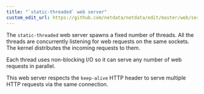 ```yaml
---
title: "`static-threaded` web server"
custom_edit_url: https://github.com/netdata/netdata/edit/master/web/server/static/README.md
---
```




The `static-threaded` web server spawns a fixed number of threads.
All the threads are concurrently listening for web requests on the same sockets.
The kernel distributes the incoming requests to them.

Each thread uses non-blocking I/O so it can serve any number of web requests in parallel.

This web server respects the `keep-alive` HTTP header to serve multiple HTTP requests via the same connection. 

